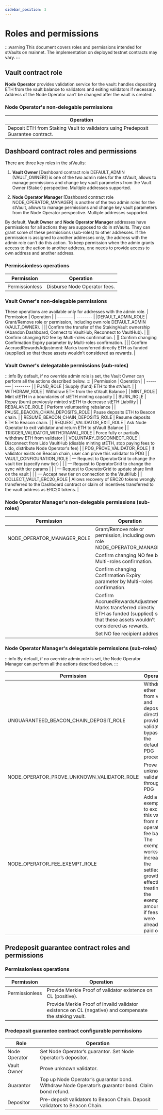 ```yaml
---
sidebar_position: 3
---
```


# Roles and permissions
:::warning
This document covers roles and permissions intended for stVaults on mainnet. The implementation on deployed testnet contracts may vary.
:::
## Vault contract role

**Node Operator** provides validation service for the vault: handles depositing ETH from the vault balance to validators and exiting validators if necessary. Address of the Node Operator can’t be changed after the vault is created.

### Node Operator's non-delegable permissions
| Operation |
| -------- |
| Deposit ETH from Staking Vault to validators using Predeposit Guarantee contract. |

## Dashboard contract roles and permissions
There are three key roles in the stVaults:

1. **Vault Owner** [Dashboard contract role DEFAULT_ADMIN (VAULT_OWNER)] is one of the two admin roles for the stVault, allows to manage permissions and change key vault parameters from the Vault Owner (Staker) perspective. Multiple addresses supported.

2. **Node Operator Manager** [Dashboard contract role NODE_OPERATOR_MANAGER] is another of the two admin roles for the stVault, allows to manage permissions and change key vault parameters from the Node Operator perspective. Multiple addresses supported.

By default, **Vault Owner** and **Node Operator Manager** addresses have permissions for all actions they are supposed to do in stVaults. They can grant some of these permissions (sub-roles) to other addresses. If the permission is assigned to another addresses only, the address with the admin role can't do this action. To keep permission when the admin grants access to the action to another address, one needs to provide access to own address and another address.

 
### Permissionless operations

| Permission | Operation |
| -------- | -------- |
|Permissionless | Disburse Node Operator fees. |

### Vault Owner's non-delegable permissions
These operations are available only for addresses with the admin role. 
| Permission | Operation |
| -------- | -------- |
|DEFAULT_ADMIN_ROLE | Grant/Remove role or permission, including own role DEFAULT_ADMIN (VAULT_OWNER). |
|| Confirm the transfer of the StakingVault ownership (Abandon Dashboard, Connect to VaultHub, Reconnect to VaultHub). |
|| Confirm changing NO fee by Multi-roles confirmation. |
|| Confirm changing Confirmation Expiry parameter by Multi-roles confirmation. |
|| Confirm AccruedRewardsAdjustment: Marks transferred directly ETH as funded (supplied) so that these assets wouldn’t considered as rewards. |


### Vault Owner's delegatable permissions (sub-roles)
:::info
By default, if no override admin role is set, the Vault Owner can perform all the actions described below.
:::
| Permission | Operation |
| -------- | -------- |
| FUND_ROLE | Supply (fund) ETH to the stVault. |
| WITHDRAW_ROLE | Withdraw ETH from the stVault Balance |
| MINT_ROLE | Mint stETH in a boundaries of stETH minting capacity |
| BURN_ROLE | Repay (burn) previously minted stETH to decrease stETH Liability |
| REBALANCE_ROLE | Perform volunteering rebalance |
| PAUSE_BEACON_CHAIN_DEPOSITS_ROLE | Pause deposits ETH to Beacon chain. |
| RESUME_BEACON_CHAIN_DEPOSITS_ROLE | Resume deposits ETH to Beacon chain. |
| REQUEST_VALIDATOR_EXIT_ROLE | Ask Node Operator to exit validator and return ETH to stVault Balance |
| TRIGGER_VALIDATOR_WITHDRAWAL_ROLE | Force fully or partially withdraw ETH from validator |
| VOLUNTARY_DISCONNECT_ROLE | Disconnect from Lido VaultHub (disable minting stETH, stop paying fees to Lido, distribute Node Operator's fee) |
| PDG_PROVE_VALIDATOR_ROLE | If validator exists on Beacon chain, user can prove this validator to PDG |
| VAULT_CONFIGURATION_ROLE | — Request to OperatorGrid to change the vault tier (specify new tier) |
| | — Request to OperatorGrid to change the sync with tier params |
| | — Request to OperatorGrid to update share limit on the vault |
| | — Accept new tier on connection to the VaultHub |
| COLLECT_VAULT_ERC20_ROLE |  Allows recovery of ERC20 tokens wrongly transferred to the Dashboard contract or claim of incentives transferred to the vault address as ERC20 tokens. |


### Node Operator Manager's non-delegable permissions (sub-roles)
| Permission | Operation |
| -------- | -------- |
|NODE_OPERATOR_MANAGER_ROLE| Grant/Remove role or permission, including own role NODE_OPERATOR_MANAGER. |
|| Confirm changing NO fee by Multi-roles confirmation. |
|| Confirm changing Confirmation Expiry parameter by Multi-roles confirmation. |
|| Confirm AccruedRewardsAdjustment: Marks transferred directly ETH as funded (supplied) so that these assets wouldn’t considered as rewards. |
|| Set NO fee recipient address. |

### Node Operator Manager's delegatable permissions (sub-roles)
:::info
By default, if no override admin role is set, the Node Operator Manager can perform all the actions described below.
:::

| Permission | Operation |
| -------- | -------- |
| UNGUARANTEED_BEACON_CHAIN_DEPOSIT_ROLE | Withdraw ether from vault and deposits directly to provided validators bypassing the default PDG process |
| NODE_OPERATOR_PROVE_UNKNOWN_VALIDATOR_ROLE | Prove unknown validators through PDG |
| NODE_OPERATOR_FEE_EXEMPT_ROLE | Add a fee exemption to exclude this value from node operator fee base. The exemption works by increasing the settled growth, effectively treating the exempted amount as if fees were already paid on it. |


## Predeposit guarantee contract roles and permissions

### Permissionless operations
| Permission | Operation |
| -------- | -------- |
|Permissionless | Provide Merkle Proof of validator existence on CL (positive). |
| | Provide Merkle Proof of invalid validator existence on CL (negative) and compensate the staking vault. |

### Predeposit guarantee contract configurable permissions

| Role | Operation |
| -------- | -------- |
| Node Operator | Set Node Operator’s guarantor. Set Node Operator’s depositor. |
| Vault Owner | Prove unknown validator. |
| Guarantor | Top up Node Operator’s guarantor bond. Withdraw Node Operator’s guarantor bond. Claim bond refund. |
| Depositor | Pre-deposit validators to Beacon Chain. Deposit validators to Beacon Chain. |
